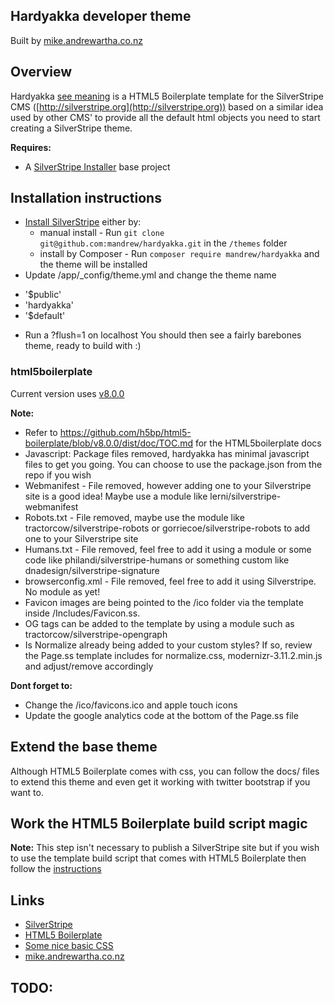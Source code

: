 ## Hardyakka developer theme
Built by [mike.andrewartha.co.nz](http://mike.andrewartha.co.nz/)

## Overview
Hardyakka [see meaning](http://en.wikipedia.org/wiki/Yakka) is a HTML5 Boilerplate template for the SilverStripe CMS ([http://silverstripe.org](http://silverstripe.org)) based on a similar idea used by other CMS' to provide all the default html objects you need to start creating a SilverStripe theme.

**Requires:**
 * A [SilverStripe Installer](http://github.com/silverstripe/silverstripe-installer) base project

## Installation instructions ##
 * [Install SilverStripe](http://silverstripe.org/download) either by:
    * manual install - Run `git clone git@github.com:mandrew/hardyakka.git` in the `/themes` folder
    * install by Composer - Run `composer require mandrew/hardyakka` and the theme will be installed
 * Update /app/_config/theme.yml and change the theme name
 - '$public'
 - 'hardyakka'
 - '$default'
 * Run a ?flush=1 on localhost
You should then see a fairly barebones theme, ready to build with :)

### html5boilerplate ###
Current version uses [v8.0.0](https://github.com/h5bp/html5-boilerplate/blob/v8.0.0/CHANGELOG.md)

**Note:** 
 * Refer to https://github.com/h5bp/html5-boilerplate/blob/v8.0.0/dist/doc/TOC.md for the HTML5boilerplate docs
 * Javascript: Package files removed, hardyakka has minimal javascript files to get you going. You can choose to use the package.json from the repo if you wish 
 * Webmanifest - File removed, however adding one to your Silverstripe site is a good idea! Maybe use a module like lerni/silverstripe-webmanifest
 * Robots.txt - File removed, maybe use the module like tractorcow/silverstripe-robots or gorriecoe/silverstripe-robots to add one to your Silverstripe site
 * Humans.txt - File removed, feel free to add it using a module or some code like philandi/silverstripe-humans or something custom like dnadesign/silverstripe-signature
 * browserconfig.xml - File removed, feel free to add it using Silverstripe. No module as yet!
 * Favicon images are being pointed to the /ico folder via the template inside /Includes/Favicon.ss.
 * OG tags can be added to the template by using a module such as tractorcow/silverstripe-opengraph
 * Is Normalize already being added to your custom styles? If so, review the Page.ss template includes for normalize.css, modernizr-3.11.2.min.js and adjust/remove accordingly 

**Dont forget to:**
 * Change the /ico/favicons.ico and apple touch icons
 * Update the google analytics code at the bottom of the Page.ss file

## Extend the base theme ##
Although HTML5 Boilerplate comes with css, you can follow the docs/ files to extend this theme and even get it working with twitter bootstrap if you want to.

## Work the HTML5 Boilerplate build script magic ##
**Note:** This step isn't necessary to publish a SilverStripe site but if you wish to use the template build script that comes with HTML5 Boilerplate then follow the [instructions](https://github.com/h5bp/html5-boilerplate/tree/v8.0.0)

## Links ##

 * [SilverStripe](http://silverstripe.org/)
 * [HTML5 Boilerplate](http://html5boilerplate.com/)
 * [Some nice basic CSS](https://some-nice-basic-css.netlify.app)
 * [mike.andrewartha.co.nz](http://mike.andrewartha.co.nz/)

## TODO: ##